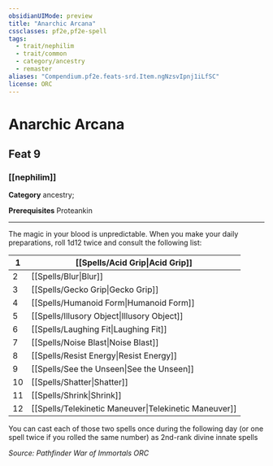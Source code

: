 ```yaml
---
obsidianUIMode: preview
title: "Anarchic Arcana"
cssclasses: pf2e,pf2e-spell
tags:
  - trait/nephilim
  - trait/common
  - category/ancestry
  - remaster
aliases: "Compendium.pf2e.feats-srd.Item.ngNzsvIpnj1iLfSC"
license: ORC
---
```

# Anarchic Arcana
## Feat 9
### [[nephilim]]

**Category** ancestry; 



**Prerequisites** Proteankin
* * *
The magic in your blood is unpredictable. When you make your daily preparations, roll 1d12 twice and consult the following list:

  

| 1 | [[Spells/Acid Grip\|Acid Grip]] |
| --- | --- |
| 2 | [[Spells/Blur\|Blur]] |
| 3 | [[Spells/Gecko Grip\|Gecko Grip]] |
| 4 | [[Spells/Humanoid Form\|Humanoid Form]] |
| 5 | [[Spells/Illusory Object\|Illusory Object]] |
| 6 | [[Spells/Laughing Fit\|Laughing Fit]] |
| 7 | [[Spells/Noise Blast\|Noise Blast]] |
| 8 | [[Spells/Resist Energy\|Resist Energy]] |
| 9 | [[Spells/See the Unseen\|See the Unseen]] |
| 10 | [[Spells/Shatter\|Shatter]] |
| 11 | [[Spells/Shrink\|Shrink]] |
| 12 | [[Spells/Telekinetic Maneuver\|Telekinetic Maneuver]] |

You can cast each of those two spells once during the following day (or one spell twice if you rolled the same number) as 2nd-rank divine innate spells

*Source: Pathfinder War of Immortals*
*ORC*